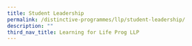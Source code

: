 ```yaml
---
title: Student Leadership
permalink: /distinctive-programmes/llp/student-leadership/
description: ""
third_nav_title: Learning for Life Prog LLP
---
```

